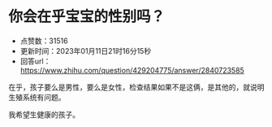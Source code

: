 # 你会在乎宝宝的性别吗？
- 点赞数：31516
- 更新时间：2023年01月11日21时16分15秒
- 回答url：https://www.zhihu.com/question/429204775/answer/2840723585
<body>
 <p data-pid="owkSLZCi">在乎，孩子要么是男性，要么是女性，检查结果如果不是这俩，是其他的，就说明生殖系统有问题。</p>
 <p data-pid="_3sqqpSO">我希望生健康的孩子。</p>
</body>